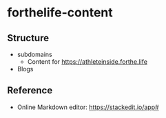 # forthelife-content

## Structure

* subdomains
  * Content for https://athleteinside.forthe.life
* Blogs

## Reference

* Online Markdown editor:  https://stackedit.io/app#
